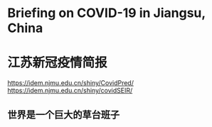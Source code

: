 # Briefing on COVID-19 in Jiangsu, China
# 江苏新冠疫情简报

https://idem.njmu.edu.cn/shiny/CovidPred/
https://idem.njmu.edu.cn/shiny/covidSEIR/

## 世界是一个巨大的草台班子
